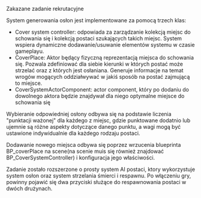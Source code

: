 Zakazane zadanie rekrutacyjne

System generowania osłon jest implementowane za pomocą trzech klas:

- Cover system controller: odpowiada za zarządzanie kolekcją miejsc do schowania się i kolekcją postaci szukających takich miejsc. System wspiera dynamiczne dodawanie/usuwanie elementów systemu w czasie gameplayu.
- CoverPlace: Aktor będący fizyczną reprezentacją miejsca do schowania się. Pozwala zdefiniować dla siebie kierunki w których postać może strzelać oraz z których jest osłaniana. Generuje informacje na temat wrogów mogących oddziałwywać w jakiś sposób na postać zajmującą to miejsce.
- CoverSystemActorComponent: actor component, który po dodaniu do dowolnego aktora będzie znajdywał dla niego optymalne miejsce do schowania się

Wybieranie odpowiedniej osłony odbywa się na podstawie liczenia "punktacji ważonej" dla każdego z miejsc, gdzie punktowane dodatnio lub ujemnie są różne aspekty dotyczące danego punktu, a wagi mogą być ustawione indywidualnie dla każdego rodzaju postaci.

Dodawanie nowego miejsca odbywa się poprzez wrzucenia blueprinta BP_coverPlace na scene(na scenie muis się również znajdować BP_CoverSystemController) i konfiguracja jego właściwości.

Zadanie zostało rozszerzone o prosty system AI postaci, ktory wykorzystuje system osłon oraz system strzelania śmierci i respawnu. Po włączeniu gry, powinny pojawić się dwa przyciski służące do respawnowania postaci w dwóch drużynach.
  
